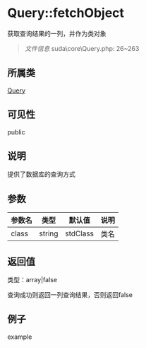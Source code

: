 # Query::fetchObject

获取查询结果的一列，并作为类对象

> *文件信息* suda\core\Query.php: 26~263

## 所属类 

[Query](../Query.md)

## 可见性

 public 

## 说明

提供了数据库的查询方式



## 参数


| 参数名 | 类型 | 默认值 | 说明 |
|--------|-----|-------|-------|
| class |  string | stdClass |  类名 |



## 返回值

类型：array|false

 查询成功则返回一列查询结果，否则返回false



## 例子

example